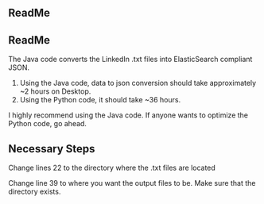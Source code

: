 ## ReadMe

## ReadMe

The Java code converts the LinkedIn .txt files into ElasticSearch compliant JSON.


1. Using the Java code, data to json conversion should take approximately ~2 hours on Desktop.
2. Using the Python code, it should take ~36 hours. 

I highly recommend using the Java code. If anyone wants to optimize the Python code, go ahead.  

## Necessary Steps

Change lines 22 to the directory where the .txt files are located

Change line 39 to where you want the output files to be. Make sure that the directory exists.